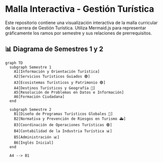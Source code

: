 # Malla Interactiva - Gestión Turística

Este repositorio contiene una visualización interactiva de la malla curricular de la carrera de Gestión Turística. Utiliza Mermaid.js para representar gráficamente los ramos por semestre y sus relaciones de prerrequisitos.

## 📊 Diagrama de Semestres 1 y 2

```mermaid
graph TD
  subgraph Semestre 1
    A1[Información y Orientación Turística]
    A2[Servicios Turísticos Guiados 🟢]
    A3[Ecosistemas Turísticos y Patrimonio 🟢]
    A4[Destinos Turísticos y Geografía 🧭]
    A5[Resolución de Problemas en Datos e Información]
    A6[Formación Ciudadana]
  end

  subgraph Semestre 2
    B1[Diseño de Programas Turísticos Globales 🧭]
    B2[Normativa y Prevención de Riesgos en Turismo 🚑]
    B3[Coordinación de Operaciones Turísticas 🟢]
    B4[Contabilidad de la Industria Turística 📊]
    B5[Administración 📊]
    B6[Inglés Inicial]
  end

  A4 --> B1
